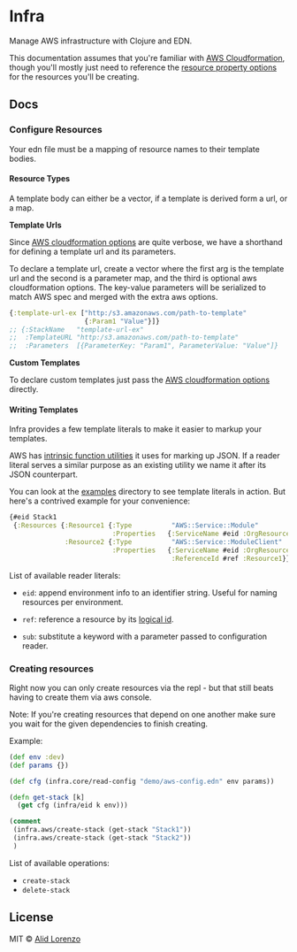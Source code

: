 # Infra

Manage AWS infrastructure with Clojure and EDN.

This documentation assumes that you're familiar with [AWS Cloudformation](https://docs.aws.amazon.com/cloudformation/index.html), though you'll mostly just need to reference the [resource property options](https://docs.aws.amazon.com/AWSCloudFormation/latest/UserGuide/aws-template-resource-type-ref.html) for the resources you'll be creating.

## Docs


### Configure Resources

Your edn file must be a mapping of resource names to their template bodies.

#### Resource Types
A template body can either be a vector, if a template is derived form a url, or a map.

**Template Urls**

Since [AWS cloudformation options](https://docs.aws.amazon.com/AWSCloudFormation/latest/APIReference/API_CreateStack.html) are quite verbose, we have a shorthand for defining a template url and its parameters.

To declare a template url, create a vector where the first arg is the template url and the second is a parameter map, and the third is optional aws cloudformation options. The key-value parameters will be serialized to match AWS spec and merged with the extra aws options.

```clj
{:template-url-ex ["http:/s3.amazonaws.com/path-to-template"
                   {:Param1 "Value"}]}
;; {:StackName   "template-url-ex"
;;  :TemplateURL "http:/s3.amazonaws.com/path-to-template"
;;  :Parameters  [{ParameterKey: "Param1", ParameterValue: "Value"]}
```

**Custom Templates**

To declare custom templates just pass the [AWS cloudformation options](https://docs.aws.amazon.com/AWSCloudFormation/latest/APIReference/API_CreateStack.html) directly.

#### Writing Templates

Infra provides a few template literals to make it easier to markup your templates.

AWS has [intrinsic function utilities](https://docs.aws.amazon.com/AWSCloudFormation/latest/UserGuide/intrinsic-function-reference.html) it uses for marking up JSON. If a reader literal serves a similar purpose as an existing utility we name it after its JSON counterpart.

You can look at the [examples](https://github.com/rejure/infra/tree/master/examples/datomic-api) directory to see template literals in action. But here's a contrived example for your convenience:

```clj
{#eid Stack1
 {:Resources {:Resource1 {:Type          "AWS::Service::Module"
                          :Properties   {:ServiceName #eid :OrgResource1}}
              :Resource2 {:Type          "AWS::Service::ModuleClient"
                          :Properties   {:ServiceName #eid :OrgResource2
                                         :ReferenceId #ref :Resource1}}}}
```

List of available reader literals: 

* `eid`: append environment info to an identifier string. Useful for naming resources per environment.

* `ref`: reference a resource by its [logical id](https://docs.aws.amazon.com/AWSCloudFormation/latest/UserGuide/resources-section-structure.html).

* `sub`: substitute a keyword with a parameter passed to configuration reader.


### Creating resources

Right now you can only create resources via the repl - but that still beats having to create them via aws console.

Note: If you're creating resources that depend on one another make sure you wait for the given dependencies to finish creating.

Example: 

```clj
(def env :dev)
(def params {})

(def cfg (infra.core/read-config "demo/aws-config.edn" env params))

(defn get-stack [k]
  (get cfg (infra/eid k env)))

(comment 
 (infra.aws/create-stack (get-stack "Stack1"))
 (infra.aws/create-stack (get-stack "Stack2"))
 )
```

List of available operations: 

* `create-stack` 
* `delete-stack` 

## License

MIT © [Alid Lorenzo](https://github.com/alidlo)
